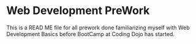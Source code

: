 # Web Development PreWork

This is a READ ME file for all prework done familiarizing myself with
Web Development Basics before BootCamp at Coding Dojo has started.